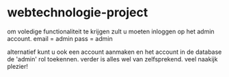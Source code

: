 # webtechnologie-project

om voledige functionaliteit te krijgen zult u moeten inloggen op het admin account.
email = admin
pass  = admin

alternatief kunt u ook een account aanmaken en het account in de database de 'admin' rol toekennen.
verder is alles wel van zelfsprekend. veel naakijk plezier!
